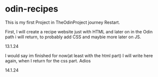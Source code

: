 # odin-recipes

This is my first Project in TheOdinProject journey Restart.

First, I will create a recipe website just with HTML and later on 
in the Odin path i will return, to probably add CSS and maybie more later
on JS.

13.1.24

I would say im finished for now(at least with the html part)
I will write here again, when I return for the css part. 
Adios

14.1.24